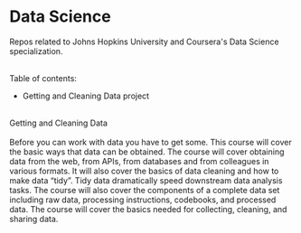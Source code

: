 # Data Science

Repos related to Johns Hopkins University and Coursera's Data Science specialization.<br><br>

Table of contents:
- Getting and Cleaning Data project<br><br>

Getting and Cleaning Data<br><br>
Before you can work with data you have to get some. This course will cover the basic ways that data can be obtained. The course will cover obtaining data from the web, from APIs, from databases and from colleagues in various formats. It will also cover the basics of data cleaning and how to make data “tidy”. Tidy data dramatically speed downstream data analysis tasks. The course will also cover the components of a complete data set including raw data, processing instructions, codebooks, and processed data. The course will cover the basics needed for collecting, cleaning, and sharing data.<br><br>

